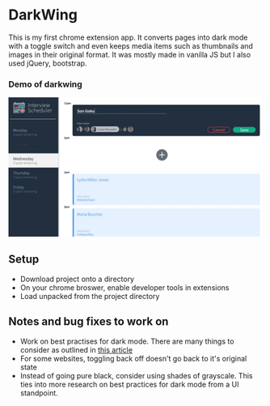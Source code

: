 # DarkWing

This is my first chrome extension app. It converts pages into dark mode with a toggle switch and even keeps media items such as thumbnails and images in their original format. It was mostly made in vanilla JS but I also used jQuery, bootstrap.


### Demo of darkwing
!["Toggling to dark mode"](https://github.com/tazmanraz/scheduler/blob/master/docs/pic1.JPG)


## Setup

- Download project onto a directory
- On your chrome broswer, enable developer tools in extensions
- Load unpacked from the project directory


## Notes and bug fixes to work on

- Work on best practises for dark mode. There are many things to consider as outlined in [this article](https://www.dyspatch.io/blog/the-danger-of-dark-mode-and-email/)
- For some websites, toggling back off doesn't go back to it's original state
- Instead of going pure black, consider using shades of grayscale. This ties into more research on best practices for dark mode from a UI standpoint.
